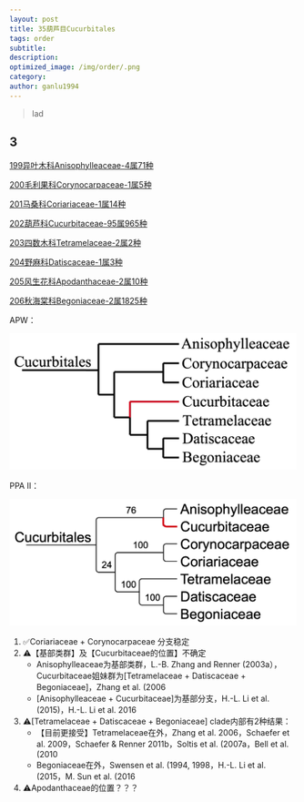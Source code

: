 ```yaml
---
layout: post
title: 35葫芦目Cucurbitales
tags: order    
subtitle: 
description: 
optimized_image: /img/order/.png
category: 
author: ganlu1994  
---
```


> lad

## 3

[199异叶木科Anisophylleaceae-4属71种](https://ganlu1994.github.io/199异叶木科Anisophylleaceae/)

[200毛利果科Corynocarpaceae-1属5种](https://ganlu1994.github.io/200毛利果科Corynocarpaceae/)

[201马桑科Coriariaceae-1属14种](https://ganlu1994.github.io/201马桑科Coriariaceae/)

[202葫芦科Cucurbitaceae-95属965种](https://ganlu1994.github.io/202葫芦科Cucurbitaceae/)

[203四数木科Tetramelaceae-2属2种](https://ganlu1994.github.io/203四数木科Tetramelaceae/)

[204野麻科Datiscaceae-1属3种](https://ganlu1994.github.io/204野麻科Datiscaceae/)

[205风生花科Apodanthaceae-2属10种](https://ganlu1994.github.io/205风生花科Apodanthaceae/)

[206秋海棠科Begoniaceae-2属1825种](https://ganlu1994.github.io/206秋海棠科Begoniaceae/)

APW：

![](/img/phylo/64-35葫芦目A.png)

PPA II：

![](/img/phylo/64-35葫芦目P2.png)

1. ✅Coriariaceae + Corynocarpaceae 分支稳定
2. ⚠️【基部类群】及【Cucurbitaceae的位置】不确定
    * Anisophylleaceae为基部类群，L.-B. Zhang and Renner (2003a），Cucurbitaceae姐妹群为[Tetramelaceae + Datiscaceae + Begoniaceae]，Zhang et al. (2006
    * [Anisophylleaceae + Cucurbitaceae]为基部分支，H.-L. Li et al. (2015)，H.-L. Li et al. 2016
3. ⚠️[Tetramelaceae + Datiscaceae + Begoniaceae] clade内部有2种结果：
    * 【目前更接受】Tetramelaceae在外，Zhang et al. 2006，Schaefer et al. 2009，Schaefer & Renner 2011b，Soltis et al. (2007a，Bell et al. (2010
    * Begoniaceae在外，Swensen et al. (1994, 1998，H.-L. Li et al. (2015，M. Sun et al. (2016
4. ⚠️Apodanthaceae的位置？？？